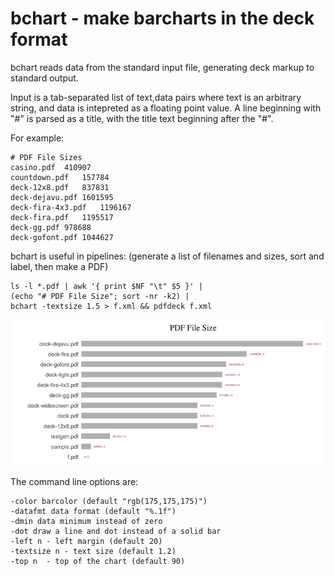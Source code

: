 
# bchart - make barcharts in the deck format #

bchart reads data from the standard input file, generating deck markup to standard output.
 
Input is a tab-separated list of text,data pairs
where text is an arbitrary string, and data is intepreted as a floating point value.
A line beginning with "#" is parsed as a title, with the title text beginning after the "#".

For example:

	# PDF File Sizes
	casino.pdf	410907
	countdown.pdf	157784
	deck-12x8.pdf	837831
	deck-dejavu.pdf	1601595
	deck-fira-4x3.pdf	1196167
	deck-fira.pdf	1195517
	deck-gg.pdf	978688
	deck-gofont.pdf	1044627


bchart is useful in pipelines: (generate a list of filenames and sizes, sort and label, then make a PDF)

	ls -l *.pdf | awk '{ print $NF "\t" $5 }' | 
	(echo "# PDF File Size"; sort -nr -k2) | 
	bchart -textsize 1.5 > f.xml && pdfdeck f.xml

![pdfsize](bchart.png)

 The command line options are:

	-color barcolor (default "rgb(175,175,175)")
	-datafmt data format (default "%.1f")
	-dmin data minimum instead of zero
	-dot draw a line and dot instead of a solid bar
	-left n - left margin (default 20)
	-textsize n - text size (default 1.2)
	-top n  - top of the chart (default 90)
